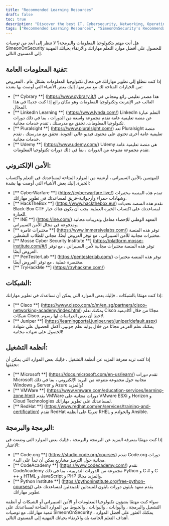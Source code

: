 ```yaml
---
title: "Recommended Learning Resources"
draft: false
toc: true
description: "Discover the best IT, Cybersecurity, Networking, Operating Systems, and Programming & Scripting learning resources with SimeonOnSecurity's Recommendations. From free online platforms like Cybrary, Code.org, and CodeAcademy, to paid platforms like LinkedIn Learning, Pluralsight, and TryHackMe, you'll find a wide range of options to meet your learning goals. Enhance your skills in areas like Cisco, Juniper, Windows, VMware, and Red Hat with free training and certifications. Take your career to the next level with SimeonOnSecurity's top-rated learning resources."
tags: ["Recommended Learning Resources", "SimeonOnSecurity's Recommendations", "IT", "Cybersecurity", "Networking", "Operating Systems", "Programming & Scripting", "Cybrary", "LinkedIn Learning", "Pluralsight", "Udemy", "CyberWarfare", "HackTheBox", "INE", "Immersive Labs", "Mosse Cyber Security Institute", "PenTesterLab", "TryHackMe", "Cisco", "Juniper", "Microsoft", "VMWare", "RedHat", "Code.org", "CodeAcademy", "Python Institute"]
---
```


 هل أنت مهتم بتكنولوجيا المعلومات والبرمجة؟ لا تنظر إلى أبعد من توصيات SimeonOnSecurity للحصول على أفضل موارد التعلم مهاراتك والارتقاء بحياتك المهنية إلى المستوى التالي.  ## تقنية المعلومات العامة:  إذا كنت تتطلع إلى تطوير مهاراتك في مجال تكنولوجيا المعلومات بشكل عام ، المعروض من الخيارات المتاحة لك مع معرضها. إليك بعض الأشياء التي أوصت بها بشدة:  - [** Cybrary **] (https://www.cybrary.it/) هذا مصدر تعليمي رائع ومجاني في الغالب عبر الإنترنت وتكنولوجيا المعلومات وهو مكان رائع إذا كنت جديدًا في هذا المجال. - [** LinkedIn Learning **] (https://www.lynda.com/) LinkedIn التعلم عبارة عن منصة تعليمية عامة تقدم مجموعة واسعة من الدورات ، بما في ذلك دورات تكنولوجيا المعلومات. تحقق مع مدرستك ، تقدم خدمات مجانية. - [** Pluralsight **] (https://www.pluralsight.com/) تعد Pluralsight منصة تعليمية عامة أخرى تحتوي على محتوى فيديو عالي الجودة. تحقق مع مدرستك ، تقدم خدمات مجانية. - [** Udemy **] (https://www.udemy.com/) Udemy هي منصة تعليمية عامة تقدم مجموعة متنوعة من الدورات ، بما في ذلك دورات تكنولوجيا المعلومات.  ## الأمن الإلكتروني:  للمهتمين بالأمن السيبراني ، أرشفة من الموارد المتاحة لمساعدتك في التعلم واكتساب الخبرة. إليك بعض الأشياء التي أوصت بها بشدة:  - [** CyberWarfare **] (https://cyberwarfare.live/) تقدم هذه المنصة مختبرات وشهادات حمراء وأرجوانية-فريق لمساعدتك في تطوير مهاراتك. - [** HackTheBox **] (https://www.hackthebox.eu/) تقدم هذه المنصة تحديات Black-Box CTF لمساعدتك على اكتساب الخبرة العملية. يجب أن يكون هناك خيار للعبارة. - [** INE **] (https://ine.com/) المعهد الوطني للإحصاء معامل وتدريبات مجانية ومدفوعة في مجال الأمن السيبراني. - [** مختبرات غامرة **] (https://www.immersivelabs.com/) توفر هذه المنصة مختبرات مجانية للأمن السيبراني ، مع توفر العروض أيضًا. مجاني للطلاب النشطين. - [** Mosse Cyber Security Institute **] (https://platform.mosse-institute.com/#/) توفر هذه المنصة مختبرات مجانية لأمن السيبراني ، مع توفر العروض أيضًا. - [** PenTesterLab **] (https://pentesterlab.com/) توفر هذه المنصة مختبرات مختصرة عملية ، مع توفر العروض أيضًا. - [** TryHackMe **] (https://tryhackme.com/)  ## الشبكات:  إذا كنت مهتمًا بالشبكات ، فإليك بعض الموارد التي يمكن أن تساعدك في تطوير مهاراتك:  - [** Cisco **] (https://www.cisco.com/c/m/en_sg/partners/cisco-networking-academy/index.html) يمكنك تعلم Cisco مجانًا من خلال أكاديمية شبكات Cisco. لاحظ أن بعض الدراسات لها رسوم. - [** Juniper **] (https://learningportal.juniper.net/juniper/default.aspx) يمكنك تعلم العرعر مجانًا من خلال بوابة تعلم جونيبر. أكمل الحصول على شهادة الحصول على شهادة مجانية!  ## أنظمة التشغيل:  إذا كنت تريد معرفة المزيد عن أنظمة التشغيل ، فإليك بعض الموارد التي يمكن أن تحققها:  - [** Microsoft **] (https://docs.microsoft.com/en-us/learn/) تقدم دورات Microsoft مجانية حول مجموعة متنوعة من البريد الإلكتروني ، بما في ذلك Windows و Server و Azure والمزيد! - [** VMWare **] (https://www.vmware.com/education-services/learning-zone.html) يقدم VMWare دورات مجانية على VMware ESXi و Horizon و Cloud Technologies لمساعدتك على تطوير مهاراتك. - [** RedHat **] (https://www.redhat.com/en/services/training-and-certification) تقدم RedHat تدريبًا على أنظمة RHEL والخوادم و Ansible.  ## البرمجة والبرمجة:  إذا كنت مهتمًا بمعرفة المزيد عن البرمجة والبرمجة ، فإليك بعض الموارد التي وضعت في الاعتبار:  - [** Code.org **] (https://studio.code.org/courses) تقدم Code.org دورات مجانية حول الترميز مشاريع يمكن أن تبدأ على البدء. - [** CodeAcademy **] (https://www.codecademy.com/) تقدم CodeAcademy مجموعة من الدورات التدريبية ، بما في ذلك Python و C # و C ++ و HTML و JavaScript و PHP والمزيد مجانًا. - [** Python Institute **] (https://pythoninstitute.org/free-python-courses/) يقدم معهد بايثون دورات بايثون للمبتدئين للمبتدئين لمساعدتك على تطوير مهاراتك.  سواء كنت مهتمًا بشؤون تكنولوجيا المعلومات أو الأمن السيبراني أو الشبكات أو أنظمة التشغيل والبرمجة ، والبوابات ، والبوابات ، والخيوط من الموارد المتاحة لمساعدتك على تنمية مهاراتك. مع توصيات SimeonOnSecurity ، يمكنك العثور على أفضل الموارد أهداف التعلم الخاصة بك والارتقاء بحياتك المهنية إلى المستوى التالي.